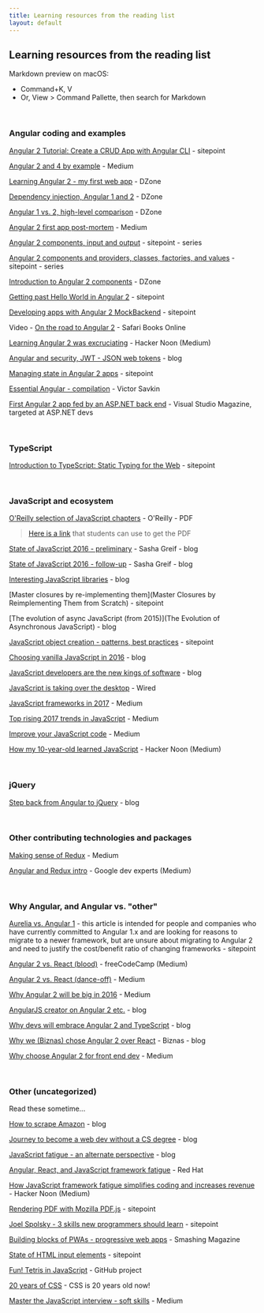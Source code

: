 ```yaml
---
title: Learning resources from the reading list
layout: default
---
```


## Learning resources from the reading list

Markdown preview on macOS:
* Command+K, V
* Or, View > Command Pallette, then search for Markdown

<br>

### Angular coding and examples

[Angular 2 Tutorial: Create a CRUD App with Angular CLI](https://www.sitepoint.com/angular-2-tutorial/) - sitepoint

[Angular 2 and 4 by example](https://medium.baqend.com/angular-2-by-example-e85a09fa6480) - Medium

[Learning Angular 2 - my first web app](https://dzone.com/articles/learning-angular-2-creating-my-first-sandbox-web-a) - DZone

[Dependency injection, Angular 1 and 2](https://dzone.com/articles/dependency-injection-in-angular-1-vs-angular-2) - DZone

[Angular 1 vs. 2, high-level comparison](https://dzone.com/articles/angular-1-vs-angular-2-a-high-level-comparison-1) - DZone

[Angular 2 first app post-mortem](https://medium.com/@MikeRyanDev/angular-2-first-app-post-mortem-b2b2b3618828) - Medium

[Angular 2 components, input and output](https://www.sitepoint.com/angular-2-components-inputs-outputs/) - sitepoint - series

[Angular 2 components and providers, classes, factories, and values](https://www.sitepoint.com/angular-2-components-providers-classes-factories-values/) - sitepoint - series

[Introduction to Angular 2 components](https://dzone.com/articles/introduction-to-angular-2-components) - DZone

[Getting past Hello World in Angular 2](https://www.sitepoint.com/getting-past-hello-world-angular-2/) - sitepoint

[Developing apps with Angular 2 MockBackend](https://www.sitepoint.com/angular-2-mockbackend/) - sitepoint

Video - [On the road to Angular 2](https://www.safaribooksonline.com/library/view/learning-path-on/9781491959169/) - Safari Books Online

[Learning Angular 2 was excruciating](https://hackernoon.com/why-learning-angular-2-was-excruciating-d50dc28acc8a) - Hacker Noon (Medium)

[Angular and security, JWT - JSON web tokens](http://angularjs.blogspot.ca/2016/11/easy-angular-authentication-with-json.html) - blog

[Managing state in Angular 2 apps](https://www.sitepoint.com/managing-state-angular-2-ngrx/) - sitepoint

[Essential Angular - compilation](https://blog.nrwl.io/essential-angular-2-compilation-cfbebf9bb6e4) - Victor Savkin

[First Angular 2 app fed by an ASP.NET back end](https://visualstudiomagazine.com/articles/2017/07/06/typescript-angular-2-app-javascript.aspx) - Visual Studio Magazine, targeted at ASP.NET devs

<br>

### TypeScript

[Introduction to TypeScript: Static Typing for the Web](https://www.sitepoint.com/introduction-to-typescript/) - sitepoint

<br>

### JavaScript and ecosystem

[O'Reilly selection of JavaScript chapters](http://www.oreilly.com/web-platform/free/files/modern-javascript.pdf) - O'Reilly - PDF

> [Here is a link](http://www.oreilly.com/web-platform/free/modern-javascript.csp?imm_mid=0e6c5f&cmp=em-web-na-na-newsltr_20160817) that students can use to get the PDF

[State of JavaScript 2016 - preliminary](https://medium.com/@sachagreif/the-state-of-javascript-front-end-frameworks-1a2d8a61510) - Sasha Greif - blog

[State of JavaScript 2016 - follow-up](http://stateofjs.com/2016/introduction/) - Sasha Greif - blog

[Interesting JavaScript libraries](https://tutorialzine.com/2016/09/15-interesting-javascript-and-css-libraries-for-september-2016) - blog

[Master closures by re-implementing them](Master Closures by Reimplementing Them from Scratch) - sitepoint

[The evolution of async JavaScript (from 2015)](The Evolution of Asynchronous JavaScript) - blog

[JavaScript object creation - patterns, best practices](https://www.sitepoint.com/javascript-object-creation-patterns-best-practises/) - sitepoint

[Choosing vanilla JavaScript in 2016](https://andrewrabon.com/choosing-vanilla-javascript-in-2016-6f38a8302ee5) - blog

[JavaScript developers are the new kings of software](http://thefullstack.xyz/javascript-developers/) - blog

[JavaScript is taking over the desktop](https://www.wired.com/2016/05/javascript-conquered-web-now-taking-desktop/) - Wired

[JavaScript frameworks in 2017](https://medium.com/javascript-scene/top-javascript-frameworks-topics-to-learn-in-2017-700a397b711) - Medium

[Top rising 2017 trends in JavaScript](https://medium.com/commit-push/the-top-rising-javascript-trends-to-watch-in-2017-86d8e87db3b3) - Medium

[Improve your JavaScript code](https://medium.com/@_kamerontanseli/9-ways-to-level-up-your-javascript-code-9da0cbcd43c5) - Medium

[How my 10-year-old learned JavaScript](https://hackernoon.com/how-my-10-year-old-learned-javascript-d8782b586db7) - Hacker Noon (Medium)

<br>

### jQuery

[Step back from Angular to jQuery](http://hundredminutehack.blogspot.ca/2016/08/stepping-backwards-from-angularjs-to.html) - blog

<br>

### Other contributing technologies and packages

[Making sense of Redux](https://medium.freecodecamp.org/why-redux-makes-sense-to-me-and-how-i-conceptualize-it-c8a3a9db15ca) - Medium

[Angular and Redux intro](https://medium.com/google-developer-experts/angular-2-introduction-to-redux-1cf18af27e6e) - Google dev experts (Medium)

<br>

### Why Angular, and Angular vs. "other"

[Aurelia vs. Angular 1](https://www.sitepoint.com/aurelia-vs-angular-feature-comparison/) - this article is intended for people and companies who have currently committed to Angular 1.x and are looking for reasons to migrate to a newer framework, but are unsure about migrating to Angular 2 and need to justify the cost/benefit ratio of changing frameworks - sitepoint

[Angular 2 vs. React (blood)](https://medium.freecodecamp.org/angular-2-versus-react-there-will-be-blood-66595faafd51) - freeCodeCamp (Medium) 

[Angular 2 vs. React (dance-off)](https://medium.com/javascript-scene/angular-2-vs-react-the-ultimate-dance-off-60e7dfbc379c) - Medium

[Why Angular 2 will be big in 2016](https://medium.com/codingthesmartway-com-blog/why-angular-2-will-be-big-in-2016-64c3e066f82e) - Medium

[AngularJS creator on Angular 2 etc.](http://blog.backand.com/angularjs-creator-misko-hevery-on-angular-2-and-more/) - blog

[Why devs will embrace Angular 2 and TypeScript](https://www.voxxed.com/2016/02/why-java-developers-will-embrace-angular-2-and-typescript/) - blog

[Why we (Biznas) chose Angular 2 over React](https://blog.biznas.io/why-we-chose-angular-2-over-react-for-our-enterprise-software-development-work-392e2c9e39a9) - Biznas - blog

[Why choose Angular 2 for front end dev](https://medium.com/@hassanbawab/why-you-should-choose-angular-2-e7ed42a536f3) - Medium

<br>

### Other (uncategorized)

Read these sometime...

[How to scrape Amazon](https://blog.hartleybrody.com/scrape-amazon/) - blog

[Journey to become a web dev without a CS degree](https://medium.freecodecamp.org/my-journey-to-becoming-a-web-developer-from-scratch-without-a-cs-degree-2-years-later-and-what-i-4a7fd2ff5503) - blog

[JavaScript fatigue - an alternate perspective](https://medium.com/@joshburgess/javascript-fatigue-an-alternative-perspective-b6ae411e89ac) - blog

[Angular, React, and JavaScript framework fatigue](https://developers.redhat.com/blog/2016/02/03/angular-react-and-javascript-framework-fatigue/) - Red Hat

[How JavaScript framework fatigue simplifies coding and increases revenue](https://hackernoon.com/how-javascript-fatigue-simplifies-coding-and-increases-revenue-46925c7efd47) - Hacker Noon (Medium)

[Rendering PDF with Mozilla PDF.js](https://www.sitepoint.com/custom-pdf-rendering/) - sitepoint

[Joel Spolsky - 3 skills new programmers should learn](https://www.sitepoint.com/three-skills-every-new-programmer-should-learn/) - sitepoint

[Building blocks of PWAs - progressive web apps](https://www.smashingmagazine.com/2016/09/the-building-blocks-of-progressive-web-apps/) - Smashing Magazine

[State of HTML input elements](https://www.sitepoint.com/the-state-of-html5-input-elements/) - sitepoint

[Fun! Tetris in JavaScript](https://github.com/sacert/Quick-Tetris) - GitHub project

[20 years of CSS](https://www.w3.org/Style/CSS20/) - CSS is 20 years old now!

[Master the JavaScript interview - soft skills](https://medium.com/javascript-scene/master-the-javascript-interview-soft-skills-a8a5fb02c466) - Medium
